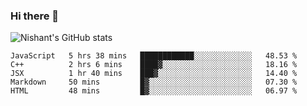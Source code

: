 ### Hi there 👋

<!--
**phoenixx1/phoenixx1** is a ✨ _special_ ✨ repository because its `README.md` (this file) appears on your GitHub profile.

Here are some ideas to get you started:

- 🔭 I’m currently working on ...
- 🌱 I’m currently learning ...
- 👯 I’m looking to collaborate on ...
- 🤔 I’m looking for help with ...
- 💬 Ask me about ...
- 📫 How to reach me: ...
- 😄 Pronouns: ...
- ⚡ Fun fact: ...
-->

![Nishant's GitHub stats](https://github-readme-stats.vercel.app/api?username=phoenixx1&count_private=true)   
<!--START_SECTION:waka-->
```text
JavaScript   5 hrs 38 mins   ████████████░░░░░░░░░░░░░   48.53 % 
C++          2 hrs 6 mins    ████▓░░░░░░░░░░░░░░░░░░░░   18.16 % 
JSX          1 hr 40 mins    ███▓░░░░░░░░░░░░░░░░░░░░░   14.40 % 
Markdown     50 mins         █▓░░░░░░░░░░░░░░░░░░░░░░░   07.30 % 
HTML         48 mins         █▓░░░░░░░░░░░░░░░░░░░░░░░   06.97 % 
```
<!--END_SECTION:waka-->
